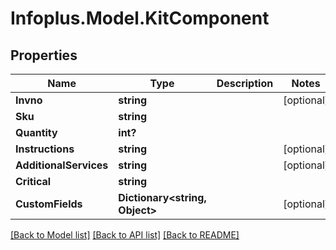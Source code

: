 # Infoplus.Model.KitComponent
## Properties

Name | Type | Description | Notes
------------ | ------------- | ------------- | -------------
**Invno** | **string** |  | [optional] 
**Sku** | **string** |  | 
**Quantity** | **int?** |  | 
**Instructions** | **string** |  | [optional] 
**AdditionalServices** | **string** |  | [optional] 
**Critical** | **string** |  | 
**CustomFields** | **Dictionary&lt;string, Object&gt;** |  | [optional] 

[[Back to Model list]](../README.md#documentation-for-models) [[Back to API list]](../README.md#documentation-for-api-endpoints) [[Back to README]](../README.md)

